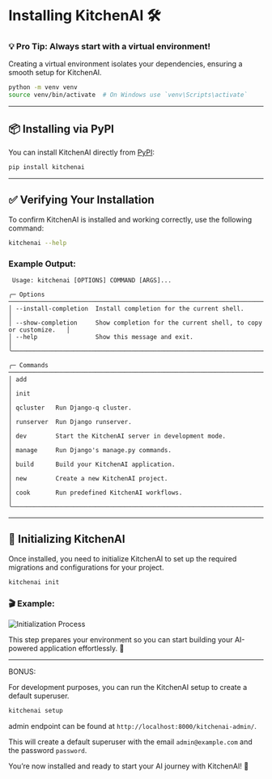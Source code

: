 # Installing KitchenAI 🛠️

### 💡 **Pro Tip**: Always start with a virtual environment!  
Creating a virtual environment isolates your dependencies, ensuring a smooth setup for KitchenAI.

```bash
python -m venv venv
source venv/bin/activate  # On Windows use `venv\Scripts\activate`
```

---

## 📦 Installing via PyPI
You can install KitchenAI directly from [PyPI](https://pypi.org/project/kitchenai/):

```bash
pip install kitchenai
```

---

## ✅ Verifying Your Installation

To confirm KitchenAI is installed and working correctly, use the following command:

```bash
kitchenai --help
```

### Example Output:
```plaintext
 Usage: kitchenai [OPTIONS] COMMAND [ARGS]...
 
╭─ Options ─────────────────────────────────────────────────────────────────────────────╮
│ --install-completion  Install completion for the current shell.                      │
│ --show-completion     Show completion for the current shell, to copy or customize.   │
│ --help                Show this message and exit.                                    │
╰───────────────────────────────────────────────────────────────────────────────────────╯

╭─ Commands ────────────────────────────────────────────────────────────────────────────╮
│ add                                                                                │
│ init                                                                               │
│ qcluster   Run Django-q cluster.                                                  │
│ runserver  Run Django runserver.                                                  │
│ dev        Start the KitchenAI server in development mode.                        │
│ manage     Run Django's manage.py commands.                                       │
│ build      Build your KitchenAI application.                                      │
│ new        Create a new KitchenAI project.                                        │
│ cook       Run predefined KitchenAI workflows.                                    │
╰───────────────────────────────────────────────────────────────────────────────────────╯
```

---

## 🔧 Initializing KitchenAI

Once installed, you need to initialize KitchenAI to set up the required migrations and configurations for your project. 

```bash
kitchenai init
```

### 🎬 Example:
![Initialization Process](../../../docs/_static/images/getting-started/init.gif)

This step prepares your environment so you can start building your AI-powered application effortlessly. 🚀

---


BONUS:

For development purposes, you can run the KitchenAI setup to create a default superuser. 

```bash
kitchenai setup
```

admin endpoint can be found at `http://localhost:8000/kitchenai-admin/`.

This will create a default superuser with the email `admin@example.com` and the password `password`.

You’re now installed and ready to start your AI journey with KitchenAI! 🎉  
